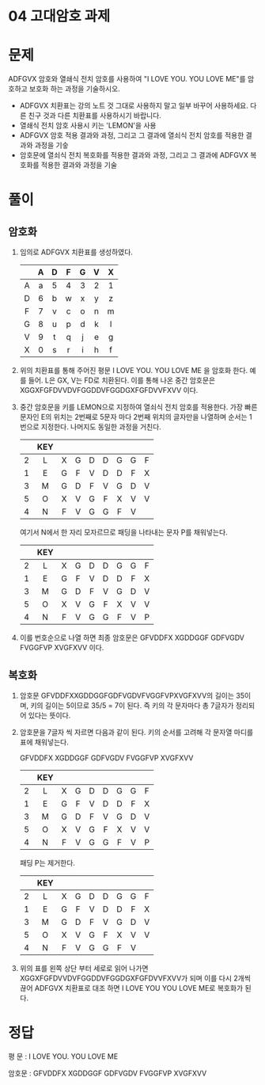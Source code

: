 04 고대암호 과제
===

# 문제

ADFGVX 암호와 열쇄식 전치 암호를 사용하여 "I LOVE YOU. YOU LOVE ME"를 암호하고 보호화 하는 과정을 기술하시오. 
- ADFGVX 치환표는 강의 노트 것 그대로 사용하지 말고 일부 바꾸어 사용하세요. 다른 친구 것과 다른 치환표를 사용하시기 바랍니다.
- 열쇄식 전치 암호 사용시 키는 'LEMON'을 사용
- ADFGVX 암호 적용 결과와 과정, 그리고 그 결과에 열쇠식 전치 암호를 적용한 결과와 과정을 기숳
- 암호문에 열쇠식 전치 복호화를 적용한 결과와 과정, 그리고 그 결과에 ADFGVX 복호화를 적용한 결과와 과정을 기술
  
# 풀이

## 암호화

1. 임의로 ADFGVX 치환표를 생성하였다.

    | |A|D|F|G|V|X|
    |:---:|:---:|:---:|:---:|:---:|:---:|:---:|
    |A|a|5|4|3|2|1|
    |D|6|b|w|x|y|z|
    |F|7|v|c|o|n|m|
    |G|8|u|p|d|k|l|
    |V|9|t|q|j|e|g|
    |X|0|s|r|i|h|f|

2. 위의 치환표를 통해 주어진 평문 I LOVE YOU. YOU LOVE ME 을 암호화 한다. 예를 들어. L은 GX, V는 FD로 치환된다. 이를 통해 나온 중간 암호문은 XGGXFGFDVVDVFGGDDVFGGDGXFGFDVVFXVV 이다.

3. 중간 암호문을 키를 LEMON으로 지정하여 열쇠식 전치 암호를 적용한다. 가장 빠른 문자인 E의 위치는 2번째로 5문자 마다 2번째 위치의 글자만을 나열하며 순서는 1번으로 지정한다. 나머지도 동일한 과정을 거친다.

    ||KEY||||||||
    |:---:|:---:|:---:|:---:|:---:|:---:|:---:|:---:|:---:|
    |2|L|X|G|D|D|G|G|F|
    |1|E|G|F|V|D|D|F|X|
    |3|M|G|D|F|V|G|D|V|
    |5|O|X|V|G|F|X|V|V|
    |4|N|F|V|G|G|F|V||

    여기서 N에서 한 자리 모자르므로 패딩을 나타내는 문자 P를 채워넣는다.

    ||KEY||||||||
    |:---:|:---:|:---:|:---:|:---:|:---:|:---:|:---:|:---:|
    |2|L|X|G|D|D|G|G|F|
    |1|E|G|F|V|D|D|F|X|
    |3|M|G|D|F|V|G|D|V|
    |5|O|X|V|G|F|X|V|V|
    |4|N|F|V|G|G|F|V|P|

4. 이를 번호순으로 나열 하면 최종 암호문은 GFVDDFX XGDDGGF GDFVGDV FVGGFVP XVGFXVV 이다.

## 복호화

1. 암호문 GFVDDFXXGDDGGFGDFVGDVFVGGFVPXVGFXVV의 길이는 35이며, 키의 길이는 5이므로 35/5 = 7이 된다. 즉 키의 각 문자마다 총 7글자가 정리되어 있다는 뜻이다.

2. 암호문을 7글자 씩 자르면 다음과 같이 된다. 키의 순서를 고려해 각 문자열 마디를 표에 채워넣는다.

    GFVDDFX XGDDGGF GDFVGDV FVGGFVP XVGFXVV
       
    ||KEY||||||||
    |:---:|:---:|:---:|:---:|:---:|:---:|:---:|:---:|:---:|
    |2|L|X|G|D|D|G|G|F|
    |1|E|G|F|V|D|D|F|X|
    |3|M|G|D|F|V|G|D|V|
    |5|O|X|V|G|F|X|V|V|
    |4|N|F|V|G|G|F|V|P|

    패딩 P는 제거한다.

    ||KEY||||||||
    |:---:|:---:|:---:|:---:|:---:|:---:|:---:|:---:|:---:|
    |2|L|X|G|D|D|G|G|F|
    |1|E|G|F|V|D|D|F|X|
    |3|M|G|D|F|V|G|D|V|
    |5|O|X|V|G|F|X|V|V|
    |4|N|F|V|G|G|F|V||

3. 위의 표를 왼쪽 상단 부터 세로로 읽어 나가면 XGGXFGFDVVDVFGGDDVFGGDGXFGFDVVFXVV가 되며 이를 다시 2개씩 끊어 ADFGVX 치환표로 대조 하면 I LOVE YOU YOU LOVE ME로 복호화가 된다.


# 정답

평  문 : I LOVE YOU. YOU LOVE ME

암호문 : GFVDDFX XGDDGGF GDFVGDV FVGGFVP XVGFXVV